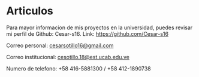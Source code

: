 # Articulos
Para mayor informacion de mis proyectos en la universidad, puedes revisar mi perfil de Github: Cesar-s16. Link: https://github.com/Cesar-s16

Correo personal: cesarsotillo16@gmail.com

Correo institucional: cesotillo.18@est.ucab.edu.ve

Numero de telefono: +58 416-5881300 / +58 412-1890738
